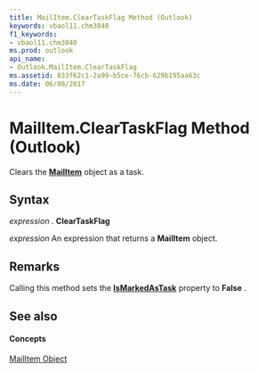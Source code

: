 ```yaml
---
title: MailItem.ClearTaskFlag Method (Outlook)
keywords: vbaol11.chm3040
f1_keywords:
- vbaol11.chm3040
ms.prod: outlook
api_name:
- Outlook.MailItem.ClearTaskFlag
ms.assetid: 833f62c1-2a99-b5ce-76cb-629b195aa63c
ms.date: 06/08/2017
---
```



# MailItem.ClearTaskFlag Method (Outlook)

Clears the **[MailItem](mailitem-object-outlook.md)** object as a task.


## Syntax

 _expression_ . **ClearTaskFlag**

 _expression_ An expression that returns a **MailItem** object.


## Remarks

Calling this method sets the **[IsMarkedAsTask](mailitem-ismarkedastask-property-outlook.md)** property to **False** .


## See also


#### Concepts


[MailItem Object](mailitem-object-outlook.md)

